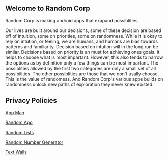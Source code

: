 ## Welcome to Random Corp

Random Corp is making android apps that exapand possiblities.

Our lives are built around our decisions, some of these decision are based off of intuition, some on priorities, some on randomness. While it is okay to rely on intution, or feeling, we are humans, and humans are bias towards patterns and familiarity. Decision based on intution will in the long run be similar. Decisions based on priority is an must for achieving ones goals. It helps to choose what is most impartant. However, this also tends to narrow the options as by definition only a few things can be most impartant. The possiblities allowed by the first two categories are only a small set of all possibilities. The other possiblities are those that we don't usally choose. This is the value of randomess. And Random Corp's various apps builds on randomness unlock new paths of exploration they never knew existed. 


## Privacy Policies

[App Man](app-man)

[Random App](randomapp)

[Random Lists](random-lists)

[Random Number Generator](random-number-generator)

[Text Walls](text-walls)
